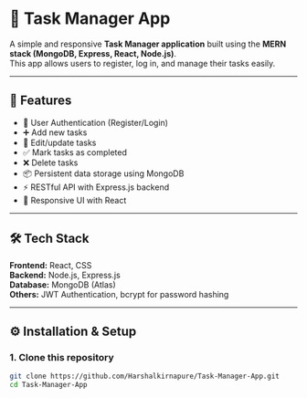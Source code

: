 # 📝 Task Manager App

A simple and responsive **Task Manager application** built using the **MERN stack (MongoDB, Express, React, Node.js)**.  
This app allows users to register, log in, and manage their tasks easily.

---

## 🚀 Features

- 🔐 User Authentication (Register/Login)
- ➕ Add new tasks
- 📝 Edit/update tasks
- ✅ Mark tasks as completed
- ❌ Delete tasks
- 📦 Persistent data storage using MongoDB
- ⚡ RESTful API with Express.js backend
- 🎨 Responsive UI with React

---

## 🛠️ Tech Stack

**Frontend:** React, CSS  
**Backend:** Node.js, Express.js  
**Database:** MongoDB (Atlas)  
**Others:** JWT Authentication, bcrypt for password hashing

---

## ⚙️ Installation & Setup

### 1. Clone this repository
```bash
git clone https://github.com/Harshalkirnapure/Task-Manager-App.git
cd Task-Manager-App
